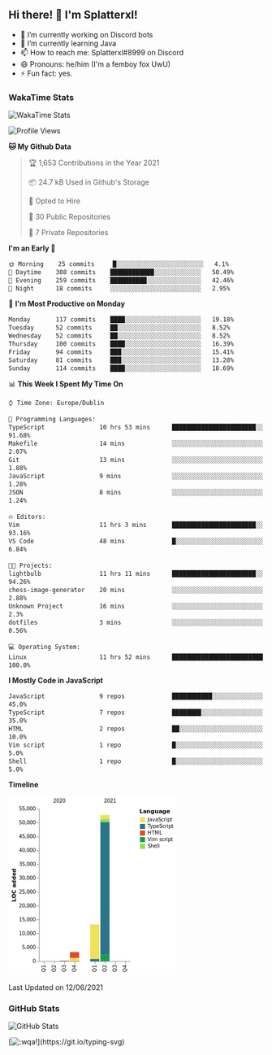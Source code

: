 ## Hi there! 👋 I'm Splatterxl!

- 🔭 I’m currently working on Discord bots
- 🌱 I’m currently learning Java
- 📫 How to reach me: Splatterxl#8999 on Discord
- 😄 Pronouns: he/him (I'm a femboy fox UwU)
- ⚡ Fun fact: yes.

### WakaTime Stats
![WakaTime Stats](https://wakatime.com/share/@Splatterxl/3171b454-6d7f-4cf9-91d7-768613f3b8c2.svg)
<!--START_SECTION:waka-->
![Profile Views](http://img.shields.io/badge/Profile%20Views-5-blue)

**🐱 My Github Data** 

> 🏆 1,653 Contributions in the Year 2021
 > 
> 📦 24.7 kB Used in Github's Storage 
 > 
> 💼 Opted to Hire
 > 
> 📜 30 Public Repositories 
 > 
> 🔑 7 Private Repositories  
 > 
**I'm an Early 🐤** 

```text
🌞 Morning    25 commits     █░░░░░░░░░░░░░░░░░░░░░░░░   4.1% 
🌆 Daytime    308 commits    ████████████░░░░░░░░░░░░░   50.49% 
🌃 Evening    259 commits    ██████████░░░░░░░░░░░░░░░   42.46% 
🌙 Night      18 commits     ░░░░░░░░░░░░░░░░░░░░░░░░░   2.95%

```
📅 **I'm Most Productive on Monday** 

```text
Monday       117 commits    ████░░░░░░░░░░░░░░░░░░░░░   19.18% 
Tuesday      52 commits     ██░░░░░░░░░░░░░░░░░░░░░░░   8.52% 
Wednesday    52 commits     ██░░░░░░░░░░░░░░░░░░░░░░░   8.52% 
Thursday     100 commits    ████░░░░░░░░░░░░░░░░░░░░░   16.39% 
Friday       94 commits     ███░░░░░░░░░░░░░░░░░░░░░░   15.41% 
Saturday     81 commits     ███░░░░░░░░░░░░░░░░░░░░░░   13.28% 
Sunday       114 commits    ████░░░░░░░░░░░░░░░░░░░░░   18.69%

```


📊 **This Week I Spent My Time On** 

```text
⌚︎ Time Zone: Europe/Dublin

💬 Programming Languages: 
TypeScript               10 hrs 53 mins      ███████████████████████░░   91.68% 
Makefile                 14 mins             ░░░░░░░░░░░░░░░░░░░░░░░░░   2.07% 
Git                      13 mins             ░░░░░░░░░░░░░░░░░░░░░░░░░   1.88% 
JavaScript               9 mins              ░░░░░░░░░░░░░░░░░░░░░░░░░   1.28% 
JSON                     8 mins              ░░░░░░░░░░░░░░░░░░░░░░░░░   1.24%

🔥 Editors: 
Vim                      11 hrs 3 mins       ███████████████████████░░   93.16% 
VS Code                  48 mins             █░░░░░░░░░░░░░░░░░░░░░░░░   6.84%

🐱‍💻 Projects: 
lightbulb                11 hrs 11 mins      ███████████████████████░░   94.26% 
chess-image-generator    20 mins             ░░░░░░░░░░░░░░░░░░░░░░░░░   2.88% 
Unknown Project          16 mins             ░░░░░░░░░░░░░░░░░░░░░░░░░   2.3% 
dotfiles                 3 mins              ░░░░░░░░░░░░░░░░░░░░░░░░░   0.56%

💻 Operating System: 
Linux                    11 hrs 52 mins      █████████████████████████   100.0%

```

**I Mostly Code in JavaScript** 

```text
JavaScript               9 repos             ███████████░░░░░░░░░░░░░░   45.0% 
TypeScript               7 repos             ████████░░░░░░░░░░░░░░░░░   35.0% 
HTML                     2 repos             ██░░░░░░░░░░░░░░░░░░░░░░░   10.0% 
Vim script               1 repo              █░░░░░░░░░░░░░░░░░░░░░░░░   5.0% 
Shell                    1 repo              █░░░░░░░░░░░░░░░░░░░░░░░░   5.0%

```


**Timeline**

![Chart not found](https://raw.githubusercontent.com/nearlySplat/nearlySplat/master/charts/bar_graph.png) 


 Last Updated on 12/06/2021
<!--END_SECTION:waka-->


### GitHub Stats
![GitHub Stats](https://github-readme-stats.vercel.app/api?username=nearlySplat&count_private=true&show_icons=true&theme=dark)

[![:wqa!](https://readme-typing-svg.herokuapp.com?font=Fira+Code&color=000000&center=true&vCenter=true&lines=%3Awqa!)](https://git.io/typing-svg)
